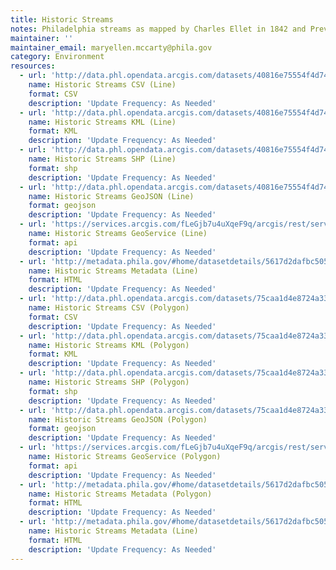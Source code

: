 ```yaml
---
title: Historic Streams
notes: Philadelphia streams as mapped by Charles Ellet in 1842 and Previous study of historic streams conducted by PWD.
maintainer: ''
maintainer_email: maryellen.mccarty@phila.gov
category: Environment
resources:
  - url: 'http://data.phl.opendata.arcgis.com/datasets/40816e75554f4d74991aaeca81b5bd26_0.csv'
    name: Historic Streams CSV (Line)
    format: CSV
    description: 'Update Frequency: As Needed'
  - url: 'http://data.phl.opendata.arcgis.com/datasets/40816e75554f4d74991aaeca81b5bd26_0.kml'
    name: Historic Streams KML (Line)
    format: KML
    description: 'Update Frequency: As Needed'
  - url: 'http://data.phl.opendata.arcgis.com/datasets/40816e75554f4d74991aaeca81b5bd26_0.zip'
    name: Historic Streams SHP (Line)
    format: shp
    description: 'Update Frequency: As Needed'
  - url: 'http://data.phl.opendata.arcgis.com/datasets/40816e75554f4d74991aaeca81b5bd26_0.geojson'
    name: Historic Streams GeoJSON (Line)
    format: geojson
    description: 'Update Frequency: As Needed'
  - url: 'https://services.arcgis.com/fLeGjb7u4uXqeF9q/arcgis/rest/services/HistoricStreams_Arc/FeatureServer/0/query?outFields=*&where=1%3D1'
    name: Historic Streams GeoService (Line)
    format: api
    description: 'Update Frequency: As Needed'
  - url: 'http://metadata.phila.gov/#home/datasetdetails/5617d2dafbc5055b2b20f416/representationdetails/5617fe4de1618da03c3e12e4/'
    name: Historic Streams Metadata (Line)
    format: HTML
    description: 'Update Frequency: As Needed'
  - url: 'http://data.phl.opendata.arcgis.com/datasets/75caa1d4e8724a33b0eaac967271a9d4_0.csv'
    name: Historic Streams CSV (Polygon)
    format: CSV
    description: 'Update Frequency: As Needed'
  - url: 'http://data.phl.opendata.arcgis.com/datasets/75caa1d4e8724a33b0eaac967271a9d4_0.kml'
    name: Historic Streams KML (Polygon)
    format: KML
    description: 'Update Frequency: As Needed'
  - url: 'http://data.phl.opendata.arcgis.com/datasets/75caa1d4e8724a33b0eaac967271a9d4_0.zip'
    name: Historic Streams SHP (Polygon)
    format: shp
    description: 'Update Frequency: As Needed'
  - url: 'http://data.phl.opendata.arcgis.com/datasets/75caa1d4e8724a33b0eaac967271a9d4_0.geojson'
    name: Historic Streams GeoJSON (Polygon)
    format: geojson
    description: 'Update Frequency: As Needed'
  - url: 'https://services.arcgis.com/fLeGjb7u4uXqeF9q/arcgis/rest/services/HistoricStreams_Poly/FeatureServer/0/query?outFields=*&where=1%3D1'
    name: Historic Streams GeoService (Polygon)
    format: api
    description: 'Update Frequency: As Needed'
  - url: 'http://metadata.phila.gov/#home/datasetdetails/5617d2dafbc5055b2b20f416/representationdetails/5617fea5cf9bd9e60261d92e/'
    name: Historic Streams Metadata (Polygon)
    format: HTML
    description: 'Update Frequency: As Needed'
  - url: 'http://metadata.phila.gov/#home/datasetdetails/5617d2dafbc5055b2b20f416/representationdetails/5617fe4de1618da03c3e12e4/'
    name: Historic Streams Metadata (Line)
    format: HTML
    description: 'Update Frequency: As Needed'
---
```

